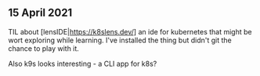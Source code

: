 ## 15 April 2021

TIL about [lensIDE|https://k8slens.dev/] an ide for kubernetes that might be wort exploring while learning. I've installed the thing but didn't git the chance to play with it.

Also k9s looks interesting - a CLI app for k8s? 


